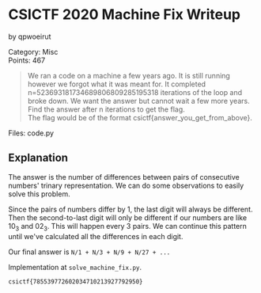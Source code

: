 # CSICTF 2020 Machine Fix Writeup
by qpwoeirut

Category: Misc<br>
Points: 467

> We ran a code on a machine a few years ago. It is still running however we forgot what it was meant for. It completed n=523693181734689806809285195318 iterations of the loop and broke down. We want the answer but cannot wait a few more years. Find the answer after n iterations to get the flag.<br>
> The flag would be of the format csictf{answer_you_get_from_above}.

Files: code.py

## Explanation
The answer is the number of differences between pairs of consecutive numbers' trinary representation.
We can do some observations to easily solve this problem.

Since the pairs of numbers differ by 1, the last digit will always be different.
Then the second-to-last digit will only be different if our numbers are like 10<sub>3</sub> and 02<sub>3</sub>.
This will happen every 3 pairs. We can continue this pattern until we've calculated all the differences in each digit.

Our final answer is `N/1 + N/3 + N/9 + N/27 + ...`

Implementation at `solve_machine_fix.py`.

`csictf{785539772602034710213927792950}`